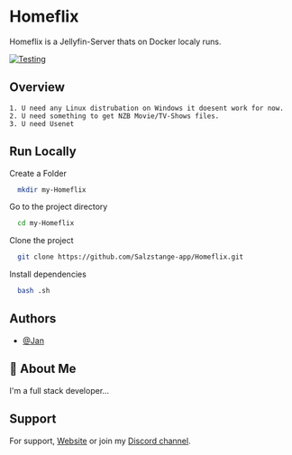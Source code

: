 
# Homeflix

Homeflix is a Jellyfin-Server thats on Docker localy runs. 

[![Testing](https://github.com/Salzstange-app/Homeflix/actions/workflows/CI.yml/badge.svg)](https://github.com/Salzstange-app/Homeflix/actions/workflows/CI.yml)




## Overview

    1. U need any Linux distrubation on Windows it doesent work for now.
    2. U need something to get NZB Movie/TV-Shows files.
    3. U need Usenet 


## Run Locally

Create a Folder

```bash
  mkdir my-Homeflix
```

Go to the project directory

```bash
  cd my-Homeflix
```

Clone the project

```bash
  git clone https://github.com/Salzstange-app/Homeflix.git
```

Install dependencies

```bash
  bash .sh
```

## Authors

- [@Jan](https://www.github.com/Salzstange-app)


## 🚀 About Me
I'm a full stack developer...


## Support

For support, [Website](https://salzstange-app.github.io/website/) or join my [Discord channel](https://discord.gg/qVzbUXGNpW).
